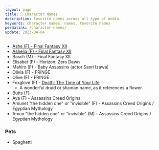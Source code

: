 ```yaml
---
layout: page
title: 👤 Character Names
description: Favorite names across all type of media.
keywords: character names, names, favorite names
permalink: /character-names/
update: 2023-04-04
---
```


* [Ashe (F) - Final Fantasy XII][ashelia - ff12]
* [Ashelia (F) - Final Fantasy XII][ashelia - ff12]
* Basch (M) - Final Fantasy XII
* Elisabet (F) - Horizon: Zero Dawn
* Mahiro (F) - Baby Assassins (actor Saori Izawa)
* Olivia (F) - FRINGE
* Olive (F) - FRINGE
* Foxglove (F) - [Death: The Time of Your Life][death]
  * A wonderful druid or shaman name, as it references a flower.
* Butts (F)
* Aya (F) - Assassins Creed Origins
* Amunet "the hidden one" or "invisible" (F) - Assassins Creed Origins / Egyptian Mythology 
* Amun "the hidden one" or "invisible" (M) - Assassins Creed Origins / Egyptian Mythology 

### Pets

+ Spaghetti

[ashelia - ff12]: https://finalfantasy.fandom.com/wiki/Ashelia_B%27nargin_Dalmasca
[death]: https://en.wikipedia.org/wiki/Death:_The_Time_of_Your_Life
